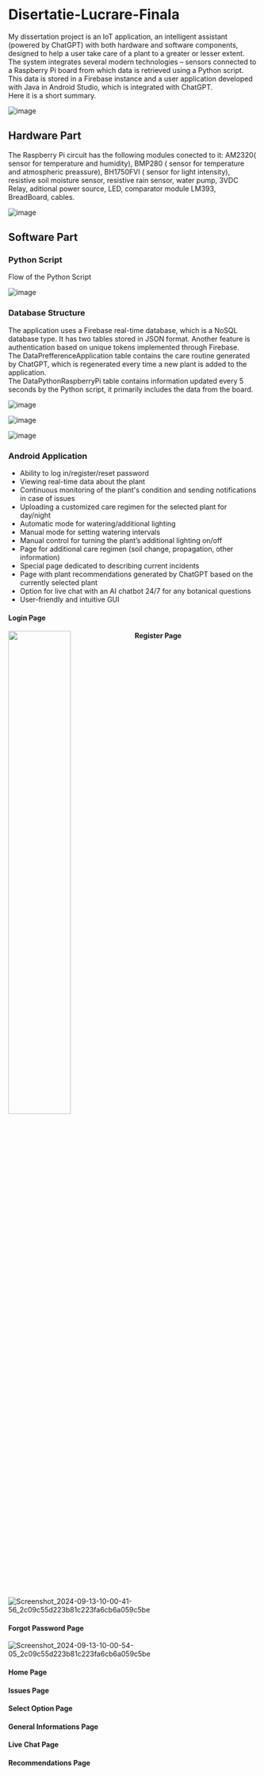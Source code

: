 # Disertatie-Lucrare-Finala

My dissertation project is an IoT application, an intelligent assistant (powered by ChatGPT) with both hardware and software components, designed to help a user take care of a plant to a greater or lesser extent.  
The system integrates several modern technologies – sensors connected to a Raspberry Pi board from which data is retrieved using a Python script. This data is stored in a Firebase instance and a user application developed with Java in Android Studio, which is integrated with ChatGPT.  
Here it is a short summary.

![image](https://github.com/user-attachments/assets/a11d952e-693a-4474-b313-3c7b565cc92d)


## Hardware Part

The Raspberry Pi circuit has the following modules conected to it: AM2320( sensor for temperature and humidity), BMP280 ( sensor for temperature and atmospheric preassure), BH1750FVI ( sensor for light intensity), resistive soil moisture sensor, resistive rain sensor, water pump, 3VDC Relay, aditional power source, LED, comparator module LM393, BreadBoard, cables.

![image](https://github.com/user-attachments/assets/497aff9b-68d2-4987-8cf1-944514d652a1)


## Software Part

### Python Script

Flow of the Python Script

![image](https://github.com/user-attachments/assets/206e6610-f36b-4bfb-92ec-35a1d427366c)



### Database Structure

The application uses a Firebase real-time database, which is a NoSQL database type. It has two tables stored in JSON format. Another feature is authentication based on unique tokens implemented through Firebase.  
The DataPrefferenceApplication table contains the care routine generated by ChatGPT, which is regenerated every time a new plant is added to the application.  
The DataPythonRaspberryPi table contains information updated every 5 seconds by the Python script, it primarily includes the data from the board.

![image](https://github.com/user-attachments/assets/49701bf6-98b0-4655-8fbf-66d409c2ae90)

![image](https://github.com/user-attachments/assets/3e71703e-ca68-476e-9c4f-02b4d432bb8e)

![image](https://github.com/user-attachments/assets/e9462b49-f2b7-4214-a526-b20e7333d116)






### Android Application

* Ability to log in/register/reset password
* Viewing real-time data about the plant
* Continuous monitoring of the plant's condition and sending notifications in case of issues
* Uploading a customized care regimen for the selected plant for day/night
* Automatic mode for watering/additional lighting
* Manual mode for setting watering intervals
* Manual control for turning the plant’s additional lighting on/off
* Page for additional care regimen (soil change, propagation, other information)
* Special page dedicated to describing current incidents
* Page with plant recommendations generated by ChatGPT based on the currently selected plant
* Option for live chat with an AI chatbot 24/7 for any botanical questions
* User-friendly and intuitive GUI


#### Login Page

<a href="url"><img src="https://github.com/user-attachments/assets/868ec6bb-046c-4e2a-b58c-b9e2c5146f50" align="left" height="50%" width="50%" ></a>


#### Register Page
![Screenshot_2024-09-13-10-00-41-56_2c09c55d223b81c223fa6cb6a059c5be](https://github.com/user-attachments/assets/743da9b8-99a3-4cc1-9545-79fb5fe5999a)

#### Forgot Password Page
![Screenshot_2024-09-13-10-00-54-05_2c09c55d223b81c223fa6cb6a059c5be](https://github.com/user-attachments/assets/63611edc-7e30-421c-9338-d48f38ef5b9f)

#### Home Page

#### Issues Page

#### Select Option Page

#### General Informations Page

#### Live Chat Page

#### Recommendations Page










